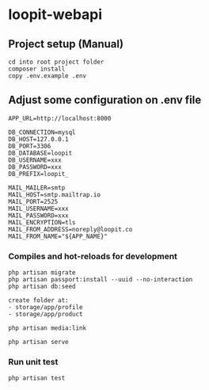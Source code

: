 # loopit-webapi

## Project setup (Manual)
```
cd into root project folder
composer install
copy .env.example .env
```

## Adjust some configuration on .env file
```
APP_URL=http://localhost:8000

DB_CONNECTION=mysql
DB_HOST=127.0.0.1
DB_PORT=3306
DB_DATABASE=loopit
DB_USERNAME=xxx
DB_PASSWORD=xxx
DB_PREFIX=loopit_

MAIL_MAILER=smtp
MAIL_HOST=smtp.mailtrap.io
MAIL_PORT=2525
MAIL_USERNAME=xxx
MAIL_PASSWORD=xxx
MAIL_ENCRYPTION=tls
MAIL_FROM_ADDRESS=noreply@loopit.co
MAIL_FROM_NAME="${APP_NAME}"
```

### Compiles and hot-reloads for development
```
php artisan migrate
php artisan passport:install --uuid --no-interaction
php artisan db:seed

create folder at:
- storage/app/profile
- storage/app/product

php artisan media:link

php artisan serve
```

### Run unit test
```
php artisan test
```

